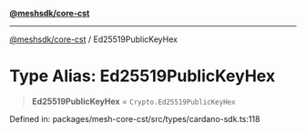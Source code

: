 [**@meshsdk/core-cst**](../README.md)

***

[@meshsdk/core-cst](../globals.md) / Ed25519PublicKeyHex

# Type Alias: Ed25519PublicKeyHex

> **Ed25519PublicKeyHex** = `Crypto.Ed25519PublicKeyHex`

Defined in: packages/mesh-core-cst/src/types/cardano-sdk.ts:118
